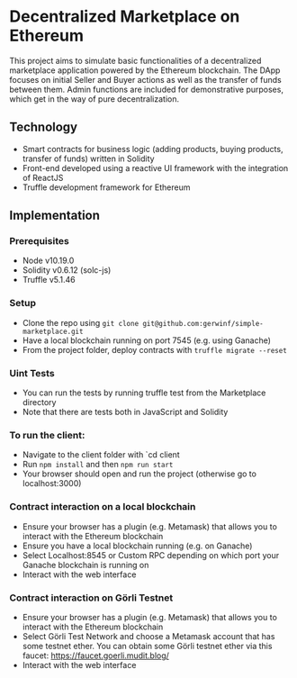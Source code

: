 # Decentralized Marketplace on Ethereum

This project aims to simulate basic functionalities of a decentralized marketplace application powered by the Ethereum blockchain. 
The DApp focuses on initial Seller and Buyer actions as well as the transfer of funds between them. Admin functions are included for demonstrative purposes, which get in the way of pure decentralization.

## Technology

- Smart contracts for business logic (adding products, buying products, transfer of funds) written in Solidity
- Front-end developed using a reactive UI framework with the integration of ReactJS
- Truffle development framework for Ethereum

## Implementation

### Prerequisites

- Node v10.19.0
- Solidity v0.6.12 (solc-js)
- Truffle v5.1.46

### Setup
- Clone the repo using `git clone git@github.com:gerwinf/simple-marketplace.git`
- Have a local blockchain running on port 7545 (e.g. using Ganache)
- From the project folder, deploy contracts with `truffle migrate --reset`

### Uint Tests
- You can run the tests by running truffle test from the Marketplace directory
- Note that there are tests both in JavaScript and Solidity

### To run the client:
- Navigate to the client folder with `cd client
- Run `npm install` and then `npm run start`
- Your browser should open and run the project (otherwise go to localhost:3000)

### Contract interaction on a local blockchain
- Ensure your browser has a plugin (e.g. Metamask) that allows you to interact with the Ethereum blockchain
- Ensure you have a local blockchain running (e.g. on Ganache)
- Select Localhost:8545 or Custom RPC depending on which port your Ganache blockchain is running on
- Interact with the web interface

### Contract interaction on Görli Testnet
- Ensure your browser has a plugin (e.g. Metamask) that allows you to interact with the Ethereum blockchain
- Select Görli Test Network and choose a Metamask account that has some testnet ether. You can obtain some Görli testnet ether via this faucet: https://faucet.goerli.mudit.blog/
- Interact with the web interface
